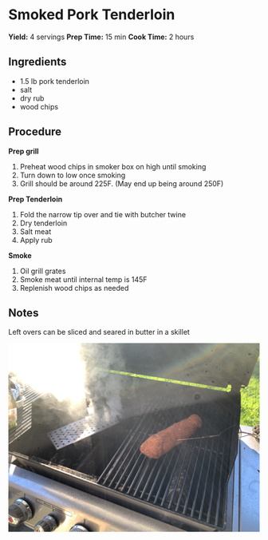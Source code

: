 # Smoked Pork Tenderloin
**Yield:** 4 servings
**Prep Time:** 15 min
**Cook Time:** 2 hours

## Ingredients
- 1.5 lb pork tenderloin
- salt
- dry rub
- wood chips

## Procedure
**Prep grill**
1. Preheat wood chips in smoker box on high until smoking
2. Turn down to low once smoking
3. Grill should be around 225F.  (May end up being around 250F)

**Prep Tenderloin**
1. Fold the narrow tip over and tie with butcher twine
5. Dry tenderloin
6. Salt meat
7. Apply rub

**Smoke**
1. Oil grill grates
2. Smoke meat until internal temp is 145F
3. Replenish wood chips as needed

## Notes
Left overs can be sliced and seared in butter in a skillet

![image](.attachments/43fc64367a25c3a635a809784aad235101a6e431.jpeg) 